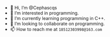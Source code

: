 - 👋 Hi, I’m @Cephascqs
- 👀 I’m interested in programming.
- 🌱 I’m currently learning programming in C++.
- 💞️ I’m looking to collaborate on programming.
- 📫 How to reach me at `18512303998@163.com`

<!---
Cephascqs/Cephascqs is a ✨ special ✨ repository because its `README.md` (this file) appears on your GitHub profile.
You can click the Preview link to take a look at your changes.
--->
